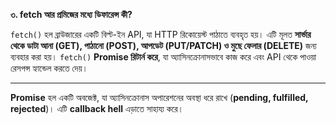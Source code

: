 **৩. fetch আর প্রমিজের মধ্যে ডিফারেন্স কী?**

`fetch()` হল ব্রাউজারের একটি বিল্ট-ইন API, যা HTTP রিকোয়েস্ট পাঠাতে ব্যবহৃত হয়। এটি মূলত **সার্ভার থেকে ডাটা আনা (GET), পাঠানো (POST), আপডেট (PUT/PATCH) ও মুছে ফেলার (DELETE)** জন্য ব্যবহার করা হয়। `fetch()` **Promise রিটার্ন করে**, যা অ্যাসিনক্রোনাসভাবে কাজ করে এবং API থেকে পাওয়া রেসপন্স হ্যান্ডেল করতে দেয়।  

---
**Promise** হল একটি অবজেক্ট, যা অ্যাসিনক্রোনাস অপারেশনের অবস্থা ধরে রাখে (**pending, fulfilled, rejected**)। এটি **callback hell** এড়াতে সাহায্য করে।  



